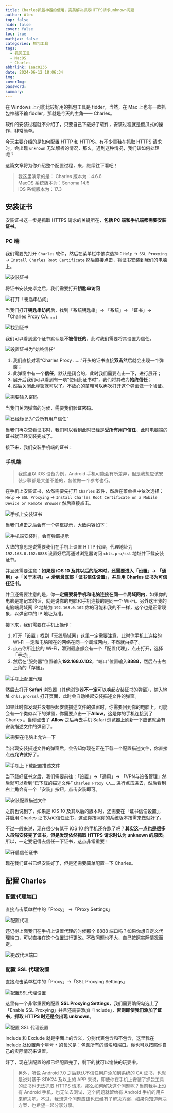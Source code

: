 ```yaml
---
title: Charles抓包神器的使用，完美解决抓取HTTPS请求unknown问题
author: Alex
top: false
hide: false
cover: false
toc: true
mathjax: false
categories: 抓包工具
tags:
  - 抓包工具
  - MacOS
  - Charles
abbrlink: 1eac0236
date: 2024-06-12 18:06:34
img:
coverImg:
password:
summary:
---
```


在 Windows 上可能比较好用的抓包工具是 fidder，当然，在 Mac 上也有一款抓包神器不输 fiddler，那就是今天的主角—— Charles。

软件的安装过程就不介绍了，只要自己下载好了软件，安装过程就是傻瓜式的操作，非常简单。

今天主要介绍的是如何配置 HTTP 和 HTTPS。有不少童鞋在抓取 HTTPS 请求时，会出现 `unknown` 无法解析的情况，那么，遇到这种情况，我们该如何处理呢？

这篇文章将为你介绍整个配置过程，来，继续往下看吧！

> 我这里演示的是：
> Charles 版本为：4.6.6  
MacOS 系统版本为：Sonoma 14.5  
iOS 系统版本为：17.3

## 安装证书

安装证书这一步是抓取 HTTPS 请求的关键所在，**包括 PC 端和手机端都需要安装证书**。

### PC 端

我们需要先打开 `Charles` 软件，然后在菜单栏中依次选择：`Help` -> `SSL Proxying` -> `Install Charles Root Certificate` 然后直接点击，将证书安装到我们的电脑上。

![安装证书](https://upload-images.jianshu.io/upload_images/14623749-8a490511ae8a2661.png?imageMogr2/auto-orient/strip%7CimageView2/2/w/1240)

将证书安装完毕之后，我们需要打开**钥匙串访问**

![打开「钥匙串访问」](https://upload-images.jianshu.io/upload_images/14623749-a26501fc5f4396e5.png?imageMogr2/auto-orient/strip%7CimageView2/2/w/1240)

当我们打开**钥匙串访问**后，找到「系统钥匙串」-> 「系统」-> 「证书」-> 「Charles Proxy CA……」

![找到证书](https://upload-images.jianshu.io/upload_images/14623749-c389e595b039a474.png?imageMogr2/auto-orient/strip%7CimageView2/2/w/1240)

我们可以看到这个证书默认是**不被信任的**，此时我们需要将其设置为信任。

![设置证书为“始终信任”](https://upload-images.jianshu.io/upload_images/14623749-e1684b7fff48320e.png?imageMogr2/auto-orient/strip%7CimageView2/2/w/1240)

1. 我们直接对着“Charles Proxy ……”开头的证书直接**双击**然后就会出现一个弹窗；
2. 此弹窗中有一个**信任**，默认是闭合的，此时我们需要点击一下，进行展开；
3. 展开后我们可以看到有一项“使用此证书时”，我们将其改为**始终信任**；
4. 然后关闭此弹窗就可以了。不放心的童鞋可以再次打开这个弹窗做一个验证。

![需要输入密码](https://upload-images.jianshu.io/upload_images/14623749-7bec8f2e8ed07af8.png?imageMogr2/auto-orient/strip%7CimageView2/2/w/1240)

当我们关闭弹窗的时候，需要我们验证密码。

![已经标记为“受所有用户信任”](https://upload-images.jianshu.io/upload_images/14623749-91aab2a8c9c1560d.png?imageMogr2/auto-orient/strip%7CimageView2/2/w/1240)

当我们再次查看证书时，我们可以看到此时已经是**受所有用户信任**，此时电脑端的证书就已经安装完成了。

接下来，我们安装手机端的证书：

### 手机端

> 我这里以 iOS 设备为例，Android 手机可能会有所差异，但是我想应该安装步骤都是大差不差的，各位做一个参考也行。

在手机上安装证书，依然需要先打开 `Charles` 软件，然后在菜单栏中依次选择：`Help` -> `SSL Proxying` -> `Install Charles Root Certificate on a Mobile Device or Remote Browser` 然后直接点击。

![手机上安装证书](https://upload-images.jianshu.io/upload_images/14623749-0fdd6d440d4b36f0.png?imageMogr2/auto-orient/strip%7CimageView2/2/w/1240)

当我们点击之后会有一个弹框提示，大致内容如下：

![手机端安装时，会有弹窗提示](https://upload-images.jianshu.io/upload_images/14623749-eb69b8372e7e6d68.png?imageMogr2/auto-orient/strip%7CimageView2/2/w/1240)

大致的意思是说需要我们在手机上设置 HTTP 代理，代理地址为 `192.168.0.102:8888` 设置好后再通过浏览器访问 `chls.pro/ssl` 地址并下载安装证书。

并且还需要注意：**如果是 iOS 10 及其以后的版本时，还需要进入「设置」-> 「通用」->「关于本机」-> 滑到最底部「证书信任设置」，并启用 Charles 证书为可信任证书。**

并且还需要注意的是，你**一定需要将手机和电脑连接在同一个局域网内**，如果你的电脑是笔记本的话，就是说你的电脑和手机连接的是同一个 Wi-Fi。另外这里我的电脑端局域网 IP 地址为 `192.168.0.102` 你的可能和我的不一样，这个也是正常现象，以弹窗中的 IP 地址为准。

接下来，我们需要在手机上操作：

1. 打开「设置」找到「无线局域网」这里一定需要注意，此时你手机上连接的 Wi-Fi 一定和电脑所在的网络在同一个局域网内，不然就白搭了。
2. 点击你所连接的 Wi-Fi，滑到最底部会有一个「配置代理」，点击打开，选择「手动」。
3. 然后在“服务器”位置输入**192.168.0.102**，“端口”位置输入**8888**，然后点击右上角的「存储」。

![手机上配置代理](https://upload-images.jianshu.io/upload_images/14623749-248604b868222b90.png?imageMogr2/auto-orient/strip%7CimageView2/2/w/1240)

然后去打开 **Safari** 浏览器（其他浏览器**不一定**可以唤起安装证书的弹窗），输入地址 `chls.pro/ssl` 打开页面，此时会自动唤起安装描述文件的弹窗。

如果此时你发现并没有唤起安装描述文件的弹窗时，你需要回到你的电脑上，可能会有一个类似以下的弹窗，你需要点击一下**Allow**，这是你的手机连接到了 Charles 。当你点击了 **Allow** 之后再去手机 Safari 浏览器上刷新一下应该就会有安装描述文件的弹窗了。

![需要在电脑上允许一下](https://upload-images.jianshu.io/upload_images/14623749-90de545c3e0bb400.png?imageMogr2/auto-orient/strip%7CimageView2/2/w/1240)

当出现安装描述文件的弹窗后，会告知你现在正在下载一个配置描述文件，你直接点击**允许**就好了。

![手机上下载配置描述文件](https://upload-images.jianshu.io/upload_images/14623749-c86485bab631efaa.png?imageMogr2/auto-orient/strip%7CimageView2/2/w/1240)

当下载好证书之后，我们需要前往：「设置」->「通用」-> 「VPN与设备管理」然后就可以看到“已下载的描述文件” `Charles Proxy CA……` 进行点击进去，然后看到右上角会有一个「安装」按钮，点击安装即可。

![安装配置描述文件](https://upload-images.jianshu.io/upload_images/14623749-ab64c916867c3eda.png?imageMogr2/auto-orient/strip%7CimageView2/2/w/1240)

之前也说到了，如果是 iOS 10 及其以后的版本时，还需要在「证书信任设置」，并启用 Charles 证书为可信任证书，这点你按照你的系统版本按需来做就好了。

不过一般来说，现在很少有低于 iOS 10 的手机还在跑了吧？**其实这一点也是很多人虽然安装完了证书，但是发现依然抓取 HTTPS 请求时认为 unknown 的原因。** 所以，一定要记得去信任一下证书，这点非常重要！

![开启信任证书](https://upload-images.jianshu.io/upload_images/14623749-a650be3665c57d25.png?imageMogr2/auto-orient/strip%7CimageView2/2/w/1240)

现在我们证书已经安装好了，但是还需要简单配置一下 Charles。

## 配置 Charles

### 配置代理端口

直接点击菜单栏中的「Proxy」 ->「Proxy Settings」

![配置代理](https://upload-images.jianshu.io/upload_images/14623749-0a36814f9dfecb62.png?imageMogr2/auto-orient/strip%7CimageView2/2/w/1240)

还记得上面我们在手机上设置代理的时候那个 8888 端口吗？如果你想自定义代理端口，可以直接在这个位置进行更改。不改问题也不大，自己按照实际情况而定。

![更改代理端口](https://upload-images.jianshu.io/upload_images/14623749-58134297b5b4207b.png?imageMogr2/auto-orient/strip%7CimageView2/2/w/1240)

### 配置 SSL 代理设置

直接点击菜单栏中的「Proxy」->「SSL Proxying Settings」

![配置SSL代理设置](https://upload-images.jianshu.io/upload_images/14623749-9c01ebf614410cc0.png?imageMogr2/auto-orient/strip%7CimageView2/2/w/1240)

这里有一个非常重要的配置 **SSL Proxying Settings**，我们需要确保勾选上了「Enable SSL Proxying」并且还需要添加「Include」，**否则即使我们添加了证书，抓取 HTTPS 时还是会出现 unknown**。

![配置 SSL 代理设置](https://upload-images.jianshu.io/upload_images/14623749-457f3b5df5b88fff.png?imageMogr2/auto-orient/strip%7CimageView2/2/w/1240)

Include 和 Exclude 就是字面上的含义，分别代表包含和不包含，这里我在 Include 处设置两个星号 `*` 的含义是：包含所有的域名和端口。你也可以按照你自己的实际情况来设置。

好了，现在该配置的都已经配置完了，剩下的就可以愉快的玩耍啦。

> 另外，听说 Android 7.0 之后默认不信任用户添加到系统的 CA 证书，也就是说对基于 SDK24 及以上的 APP 来说，即使你在手机上安装了抓包工具的证书也无法抓取 HTTPS 请求。那么如何解决这个问题呢？当前我手上没有 Android 手机，也无法去测试，这个问题就留给有 Android 手机的用户来解决吧。不过，我想这个问题应该也已经有了解决方案，如果你知道解决方案，也希望一起分享分享。
